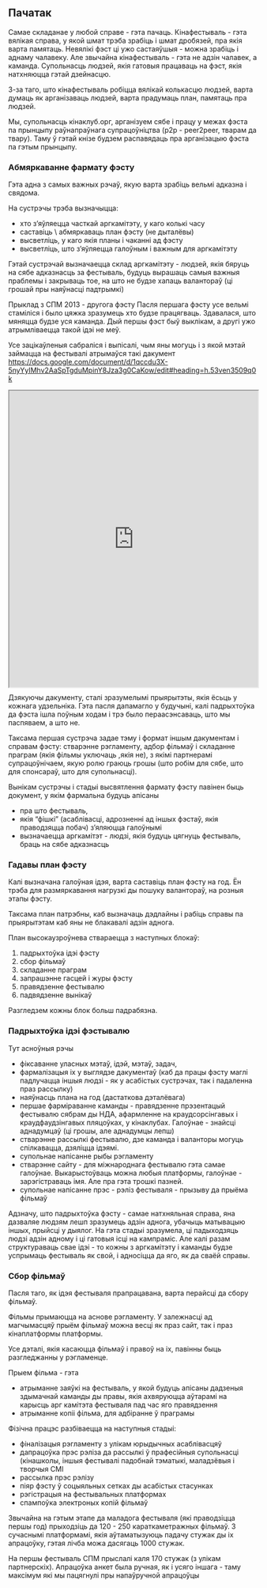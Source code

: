 ﻿## Пачатак

Самае складанае у любой справе - гэта пачаць. Кінафестываль - гэта вялікая справа, у якой шмат трэба зрабіць і шмат дробязей, пра якія варта памятаць. Невялікі фэст ці ужо састаяўшыя - можна зрабіць і аднаму чалавеку. Але звычайна кінафестываль - гэта не адзін чалавек, а каманда. Супольнасць людзей, якія гатовыя працаваць на фэст, якія натхняюцца гэтай дзейнасцю.

З-за таго, што кінафестываль робіцца вялікай колькасцю людзей, варта думаць як арганізаваць людзей, варта прадумаць план, памятаць пра людзей. 

Мы, супольнасць кінаклуб.орг, арганізуем сябе і працу у межах фэста па прынцыпу раўнапраўнага супрацоўніцтва (p2p - peer2peer, тварам да твару). Таму ў гэтай кнізе будзем распавядаць пра арганізацыю фэста па гэтым прынцыпу.

### Абмяркаванне фармату фэсту

Гэта адна з самых важных рэчаў, якую варта зрабіць вельмі адказна і свядома.

На сустрэчы трэба вызначыцца:
* хто з’яўляецца часткай аргкамітэту, у каго колькі часу
* саставіць \ абмяркаваць план фэсту (не дыталёвы)
* высветліць, у каго якія планы і чаканні ад фэсту
* высветліць, што з’яўляецца галоўным і важным для аргкамітэту

Гэтай сустрэчай вызначаецца склад аргкамітэту - людзей, якія бяруць на сябе адказнасць за фестываль, будуць вырашаць самыя важныя праблемы і закрываць тое, на што не будзе хапаць валантораў (ці грошай пры наяўнасці падтрымкі)

Прыклад з СПМ 2013 - другога фэсту
Пасля першага фэсту усе вельмі стаміліся і было цяжка зразумець хто будзе працягваць. Здавалася, што мяняцца будзе уся каманда. Дый першы фэст быў выклікам, а другі ужо атрымліваецца такой ідэі не меў.

Усе зацікаўленыя сабраліся і выпісалі, чым яны могуць і з якой мэтай займацца на фестывалі атрымаўся такі дакумент
https://docs.google.com/document/d/1qccdu3X-5nyYyIMhv2AaSpTgduMpinY8Jza3g0CaKow/edit#heading=h.53ven3509q0k

<style>
.intrinsic-container {
	height: 600px;
}
.intrinsic-container iframe {
	width: 100%;
	height:100%;
}
</style>


<div class="intrinsic-container" >
<iframe src="https://docs.google.com/document/d/1qccdu3X-5nyYyIMhv2AaSpTgduMpinY8Jza3g0CaKow/pub?embedded=true"></iframe>
</div>

Дзякуючы дакументу, сталі зразумелымі прыярытэты, якія ёсьць у кожнага удзельніка. Гэта пасля дапамагло у будучыні, калі падрыхтоўка да фэста ішла поўным ходам і трэ было пераасэнсаваць, што мы паспяваем, а што не.

Таксама першая сустрэча задае тэму і формат іншым дакументам і справам фэсту: стварэнне рэгламенту, адбор фільмаў і складанне праграм (якія фільмы уключаць ,якія не), з якімі партнерамі супрацоўнічаем, якую ролю граюць грошы (што робім для сябе, што для спонсараў, што для супольнасці).

Вынікам сустрэчы і стадыі высвятлення фармату фэсту павінен быць документ, у якім фармальна будуць апісаны 
* пра што фестываль, 
* якія “фішкі” (асаблівасці, адрозненні ад іншых фэстаў, якія праводзяцца побач) з’яляюцца галоўнымі 
* вызначаецца аргкамітэт - людзі, якія будуць цягнуць фестываль, браць на сябе адказнасць

### Гадавы план фэсту

Калі вызначана галоўная ідэя, варта саставіць план фэсту на год. Ён трэба для размяркавання нагрузкі ды пошуку валантораў, на розныя этапы фэсту.

Таксама план патрэбны, каб вызначаць дэдлайны і рабіць справы па прыярытэтам каб яны не блакавалі адзін аднога. 

План высокаузроўнева ствараецца з наступных блокаў:

1. падрыхтоўка ідэі фэсту
2. сбор фільмаў
3. складанне праграм
4. запрашэнне гасцей і журы фэсту
5. правядзенне фестывалю
6. падвядзенне вынікаў

Разгледзем кожны блок больш падрабязна.

### Падрыхтоўка ідэі фэстывалю

Тут асноўныя рэчы 

* фіксаванне уласных мэтаў, ідэй, мэтаў, задач, 
* фармалізацыя іх у выглядзе дакументаў (каб да працы фэсту маглі падлучацца іншыя людзі - як у асабістых сустрэчах, так і падаленна праз рассылку)
* наяўнасць плана на год (дастаткова дэталёвага)
* першае фарміраванне каманды - правядзенне прэзентацый фестывалю сябрам ды НДА, афармленне на краудсорсінгавых і краудфаудзінгавых пляцоўках, у кінаклубах. Галоўнае - знайсці аднадумцаў (ці грошы, але аднадумцы лепш)
* стварэнне рассылкі фестывалю, дзе каманда і валанторы могуць спілкавацца, дзяліцца ідэямі.
* супольнае напісанне рыбы рэгламенту
* стварэнне сайту - для міжнароднага фестывалю гэта самае галоўнае. Выкарыстоўваць можна любыя платформы, галоўнае - зарэгістраваць імя. Але пра гэта трошкі пазней.
* супольнае напісанне прэс - рэліз фестываля - прызыву да прыёма фільмаў

Адзначу, што падрыхтоўка фэсту - самае натхняльная справа, яна дазваляе людзям лешп зразумець адзін аднога, убачыць матывацыю іншых, прыйсці у дыялог. На гэта стадыі зразумела, ці падыходзяць людзі адзін адному і ці гатовыя ісці на кампраміс. Але калі разам структураваць свае ідэі - то кожны з аргкамітэту і каманды будзе успрымаць фестываль як свой, і адносіцца да яго, як да сваёй справы.

### Сбор фільмаў 

Пасля таго, як ідэя фестываля прапрацавана, варта перайсці да сбору фільмаў. 

Фільмы прымаюцца на аснове рэгламенту. У залежнасці ад магчымасцяў прыём фільмаў можна весці як праз сайт, так і праз кінаплатформы платформы.

Усе дэталі, якія касаюцца фільмаў і правоў на іх, павінны быць разгледжанны  у рэгламенце.

Прыем фільма - гэта 
* атрыманне заяўкі на фестываль, у якой будуць апісаны дадзеныя здымачнай каманды ды правы, якія ахвяруюцца аўтарамі на карысць арг камітэта фестываля пад час яго правядзення
* атрыманне копіі фільма, для адбіранне ў праграмы

Фізічна працэс разбіваецца на наступныя стадыі:

* фіналізацыя рэгламенту з улікам юрыдычных асаблівасцяў
* дапрацоўка прэс рэліза да рассылкі ў прафесійныя супольнасці (кінашколы, іншыя фестывалі падобнай тэматыкі, маладзёвыя і творчыя СМІ
* рассылка прэс рэлізу
* піяр фэсту ў соцыяльных сетках ды асабістых стасунках
* рэгістрацыя на фестывальных платформах 
* спампоўка электроных копій фільмаў

Звычайна на гэтым этапе да маладога фестываля (які праводзіцца першы год) прыходзіць да 120 - 250 караткаметражных фільмаў. З сучаснымі платформамі, якія аўтаматызуюць падачу стужак ды іх апрацоўку, гэтая лічба можа дасягаць 1000 стужак. 

На першы фестываль СПМ прыслалі каля 170 стужак (з улікам партнерскіх). Апрацоўка анкет была ручная, як і усяго іншага - таму максімум які мы пацягнулі пры напаўручной апрацоўцы